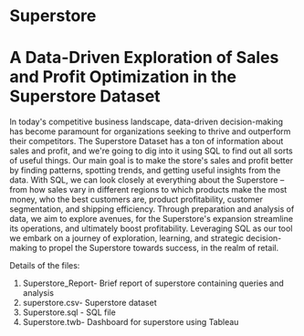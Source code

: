 # Superstore
# A Data-Driven Exploration of Sales and Profit Optimization in the Superstore Dataset
In today's competitive business landscape, data-driven decision-making has become paramount for organizations seeking to thrive and outperform their competitors. The Superstore Dataset has a ton of information about sales and profit, and we're going to dig into it using SQL to find out all sorts of useful things.
Our main goal is to make the store's sales and profit better by finding patterns, spotting trends, and getting useful insights from the data. With SQL, we can look closely at everything about the Superstore – from how sales vary in different regions to which products make the most money, who the best customers are, product profitability, customer segmentation, and shipping efficiency.
Through preparation and analysis of data, we aim to explore avenues, for the Superstore's expansion streamline its operations, and ultimately boost profitability. Leveraging SQL as our tool we embark on a journey of exploration, learning, and strategic decision-making to propel the Superstore towards success, in the realm of retail.

Details of the files:
1) Superstore_Report- Brief report of superstore containing queries and analysis
2) superstore.csv- Superstore dataset
3) Superstore.sql - SQL file
4) Superstore.twb- Dashboard for superstore using Tableau
